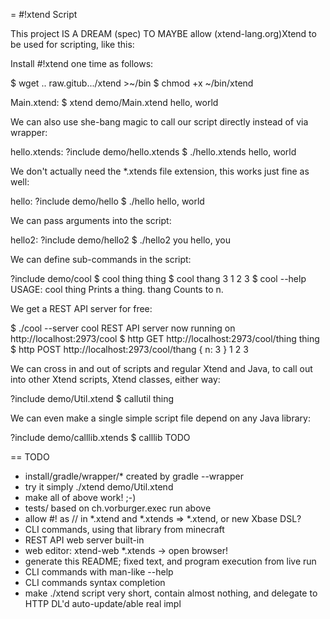 = #!xtend Script

This project IS A DREAM (spec) TO MAYBE allow (xtend-lang.org)Xtend to be used for scripting, like this:

Install #!xtend one time as follows: 

   $ wget .. raw.gitub.../xtend >~/bin
   $ chmod +x ~/bin/xtend


Main.xtend:
   $ xtend demo/Main.xtend
   hello, world


We can also use she-bang magic to call our script directly instead of via wrapper:

hello.xtends:
?include demo/hello.xtends
   $ ./hello.xtends
   hello, world


We don't actually need the *.xtends file extension, this works just fine as well:

hello:
?include demo/hello
   $ ./hello
   hello, world


We can pass arguments into the script:

hello2:
?include demo/hello2
   $ ./hello2 you
   hello, you


We can define sub-commands in the script:

?include demo/cool
   $ cool thing
   thing
   $ cool thang 3
   1 2 3
   $ cool --help
   USAGE: cool 
               thing
                      Prints a thing.
               thang
                      Counts to n.


We get a REST API server for free:

   $ ./cool --server
   cool REST API server now running on http://localhost:2973/cool
   $ http GET http://localhost:2973/cool/thing
   thing
   $ http POST http://localhost:2973/cool/thang { n: 3 }
   1 2 3


We can cross in and out of scripts and regular Xtend and Java, to call out into other Xtend scripts, Xtend classes, either way:

?include demo/Util.xtend
   $ callutil
   thing


We can even make a single simple script file depend on any Java library:

?include demo/calllib.xtends
   $ calllib
   TODO


== TODO
* install/gradle/wrapper/* created by gradle --wrapper
* try it simply ./xtend demo/Util.xtend
* make all of above work! ;-)
* tests/ based on ch.vorburger.exec run above
* allow #! as // in *.xtend and *.xtends => *.xtend, or new Xbase DSL?
* CLI commands, using that library from minecraft
* REST API web server built-in
* web editor: xtend-web *.xtends -> open browser!
* generate this README; fixed text, and program execution from live run
* CLI commands with man-like --help
* CLI commands syntax completion
* make ./xtend script very short, contain almost nothing, and delegate to HTTP DL'd auto-update/able real impl

